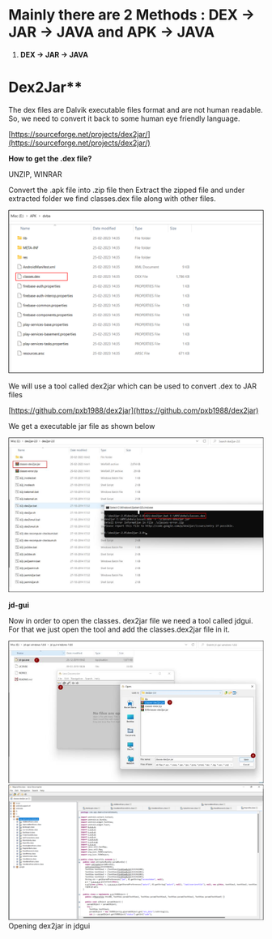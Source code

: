 # Mainly there are 2 Methods : **DEX → JAR → JAVA** and **APK → JAVA**

1. **DEX -> JAR -> JAVA**

# Dex2Jar**

The dex files are Dalvik executable files format and are not human readable. So, we need to
convert it back to some human eye friendly language.

[https://sourceforge.net/projects/dex2jar/](https://sourceforge.net/projects/dex2jar/)

**How to get the .dex file?**

UNZIP, WINRAR

Convert the .apk file into .zip file then Extract the zipped file and under extracted folder we
find classes.dex file along with other files.

![](../../img/6.jpg)

We will use a tool called dex2jar which can be used to convert .dex to JAR files

[https://github.com/pxb1988/dex2jar](https://github.com/pxb1988/dex2jar)

We get a executable jar file as shown below

![](../../img/7.jpg)

**jd-gui**

Now in order to open the classes. dex2jar file we need a tool called jdgui.
For that we just open the tool and add the classes.dex2jar file in it.

![](../../img/8.jpg)
![](../../img/9.jpg)
Opening dex2jar in jdgui